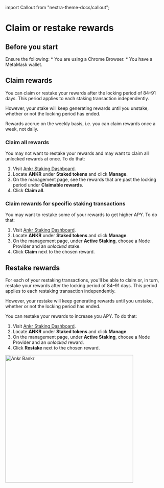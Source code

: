 import Callout from "nextra-theme-docs/callout";

# Claim or restake rewards

## Before you start

<Callout>
Ensure the following:
* You are using a Chrome Browser.
* You have a MetaMask wallet.
</Callout>

## Claim rewards
<Callout>
You can claim or restake your rewards after the locking period of 84–91 days. This period applies to each staking transaction independently.

However, your stake will keep generating rewards until you unstake, whether or not the locking period has ended.

Rewards accrue on the weekly basis, i.e. you can claim rewards once a week, not daily. 
</Callout>

### Claim all rewards
You may not want to restake your rewards and may want to claim all unlocked rewards at once. To do that:
1. Visit [Ankr Staking Dashboard](https://www.ankr.com/staking/dashboard/).
2. Locate **ANKR** under **Staked tokens** and click **Manage**.
3. On the management page, see the rewards that are past the locking period under **Claimable rewards**. 
4. Click **Claim all**.

### Claim rewards for specific staking transactions
You may want to restake some of your rewards to get higher APY. To do that:
1. Visit [Ankr Staking Dashboard](https://www.ankr.com/staking/dashboard/).
2. Locate **ANKR** under **Staked tokens** and click **Manage**.
3. On the management page, under **Active Staking**, choose a Node Provider and an _unlocked_ stake.
4. Click **Claim** next to the chosen reward.

## Restake rewards

<Callout>
For each of your restaking transactions, you'll be able to claim or, in turn, restake your rewards after the locking period of 84–91 days. This period applies to each restaking transaction independently.

However, your restake will keep generating rewards until you unstake, whether or not the locking period has ended.
</Callout>

You can restake your rewards to increase you APY. To do that:
1. Visit [Ankr Staking Dashboard](https://www.ankr.com/staking/dashboard/).
2. Locate **ANKR** under **Staked tokens** and click **Manage**.
3. On the management page, under **Active Staking**, choose a Node Provider and an _unlocked_ reward. 
4. Click **Restake** next to the chosen reward.

<img src="/docs/delegated-staking/ankr-bankr.png" alt="Ankr Bankr" class="responsive-pic" width="400" />